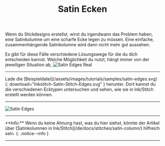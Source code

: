 ﻿---
title: Satin Ecken
permalink: /de/tutorials/satin-edges/
last_modified_at: 2020-10-04
language: de
excerpt: "Beispieldatei für Satin-Ecken"
image: "/assets/images/tutorials/tutorial-preview-images/satin-edges.png"

tutorial-typ:
  - Beispieldatei
stichart: 
  - Satinstich
techniken:
field-of-use:
schwierigkeitsgrad: 
---
Wenn du Stickdesigns erstellst, wirst du irgendwann das Problem haben, eine Satinkolumne um eine scharfe Ecke legen zu müssen. Eine einfache, zusammenhängende Satinkolumne wird dann nicht mehr gut aussehen.

Es gibt für diese Fälle verschiedene Lösungswege für die du dich entscheiden kannst. Welche Möglichkeit du nutzt, hängt immer von der jeweiligen Situation ab,
![Satin Edges Real](/assets/images/tutorials/tutorial-preview-images/satin-edges.png)

<hr>
Lade die [Beispieldatei](/assets/images/tutorials/samples/satin-edges.svg){: download="Inkstitch-Satin-Stitch-Edges.svg" } herunter. Dort kannst du die verschiedenen Ecktypen untersuchen und sehen, wie sie in Ink/Stitch erstellt werden können.
<hr>

![Satin Edges](/assets/images/tutorials/samples/satin-edges.svg)

<hr>
**Info:** Wenn du keine Ahnung hast, was du hier siehst, könnte der Artikel über [Satinkolumnen in Ink/Stitch](/de/docs/stitches/satin-column/) hilfreich sein.
{: .notice--info }
<hr>

